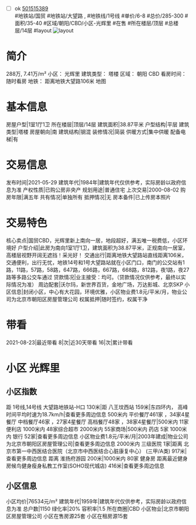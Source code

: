 - [ ] ok [501515389](https://bj.5i5j.com/ershoufang/501515389.html)  
 #地铁站/国贸 #地铁站/大望路 ,  #地铁线/1号线
#单价/6-8 #总价/285-300 #面积/35-40   #区域/朝阳/CBD/小区-光辉里 #在售 #所在楼层/顶层 #总楼层/14层 #layout 
![layout](http://image2a.5i5j.com/bdir/layout/449514.jpg_P5.jpg) 
# 简介 
 288万,  7.41万/m² 
小区： 光辉里
建筑类型： 塔楼
区域： 朝阳 CBD
看房时间： 随时看房
地铁： 距离地铁大望路106米 地图
# 基本信息 
 房屋户型|1室1厅1卫
所在楼层|顶层/14层
建筑面积|38.87平米
户型结构|平层
建筑类型|塔楼
房屋朝向|南
建筑结构|钢混
装修情况|简装
供暖方式|集中供暖
配备电梯|有
# 交易信息 
 发布时间|2021-05-29
建筑年代|1984年|建筑年代仅供参考，实际房龄以政府信息为准
产权性质|已购公房非央产
规划用途|普通住宅
上次交易|2000-08-02
购房年限|满五年
共有情况|单独所有
抵押情况|无
房本备件|已上传房本照片
# 交易特色 
 核心卖点|国贸CBD，光辉里新上南向一居，地段超好，满五唯一税费低，小区环境好
户型介绍|此房为南向1室1厅1卫，建筑面积为38.87平米，正规南向一居室，高楼层视野开阔无遮挡！采光好！
交通出行|距离地铁大望路站直线距离106米，交通便利，出行无忧，地铁14号和1号大望路站就在小区门口，南门的公交站有1路，11路，57路，58路，647路，666路，667路，668路，812路，夜1路，夜27路等多路公交车通过
贷款情况|业主接受：均可。（贷款情况仅供参考，最终以实际情况为准）
周边配套|沃尔玛，新世界百货，金地广场，万达影城、北京SKP
小区信息|封闭小区，中心有大花园，环境优雅，小区物业费1.8元/平米/月，物业公司为北京市朝阳区房屋管理公司
权属抵押|随时签约，权属干净
# 带看 
 2021-08-23|最近带看	 8|次|近30天带看	 16|次|累计带看
# 小区 光辉里
## 小区指数 
 距 1号线,14号线 大望路地铁站-H口 130米|距 八王坟西站 159米|东四环内， 高峰时间平均时速为18.7km/h|查看更多周边信息
500米内 平价餐厅461家 ，34家4星餐厅
中档餐厅46家 ，27家4星餐厅
高档餐厅48家 ，38家4星餐厅|500米内 11家便利店
1000米内 48家综合超市
2000米内 55家商场|500米内 药店 5家
1000米内 银行 52家|查看更多周边信息
小区物业费1.8元/平米/月|2003年建成|物业公司为北京市朝阳区房屋管理公司|查看更多周边信息
2000米内 三级医院 1家|距离 北京市第一中西医结合医院（北京市中西医结合心脏康复中心） (三甲/A类) 917米|查看更多周边信息
距离 淮扬府游园 200米|1000米内 80家 健身房
距离最近健身房候鸟健身瘦身私教工作室(SOHO现代城店) 416米|查看更多周边信息
## 小区信息 
 小区均价|76534元/m²
建筑年代|1959年|建筑年代仅供参考，实际房龄以政府信息为准
总户数|1150
绿化率|20%
容积率|1.5
所在商圈|CBD
小区物业|北京市朝阳区房屋管理公司
小区在售房源25套
小区在租房源15套
